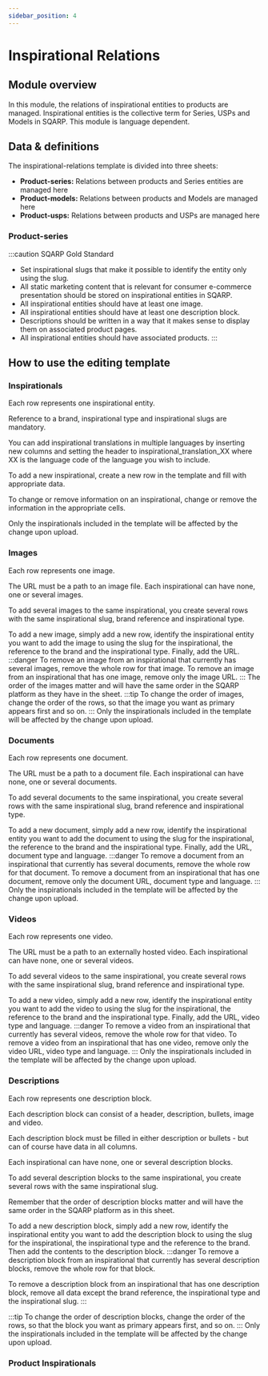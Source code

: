 ```yaml
---
sidebar_position: 4
---
```

# Inspirational Relations

## Module overview

In this module, the relations of inspirational entities to products are managed. Inspirational entities is the collective term for Series, USPs and Models in SQARP. This module is language dependent.

## Data & definitions

The inspirational-relations template is divided into three sheets:

- **Product-series:** Relations between products and Series entities are managed here
- **Product-models:** Relations between products and Models are managed here
- **Product-usps:** Relations between products and USPs are managed here


### Product-series



:::caution SQARP Gold Standard


- Set inspirational slugs that make it possible to identify the entity only using the slug.
- All static marketing content that is relevant for consumer e-commerce presentation should be stored on inspirational entities in SQARP.
- All inspirational entities should have at least one image.
- All inspirational entities should have at least one description block.
- Descriptions should be written in a way that it makes sense to display them on associated product pages.
- All inspirational entities should have associated products.
:::
## How to use the editing template

### Inspirationals

Each row represents one inspirational entity.

Reference to a brand, inspirational type and inspirational slugs are mandatory.

You can add inspirational translations in multiple languages by inserting new columns and setting the header to inspirational\_translation\_XX where XX is the language code of the language you wish to include.

To add a new inspirational, create a new row in the template and fill with appropriate data.

To change or remove information on an inspirational, change or remove the information in the appropriate cells.

Only the inspirationals included in the template will be affected by the change upon upload.

### Images

Each row represents one image.

The URL must be a path to an image file. Each inspirational can have none, one or several images.

To add several images to the same inspirational, you create several rows with the same inspirational slug, brand reference and inspirational type.



To add a new image, simply add a new row, identify the inspirational entity you want to add the image to using the slug for the inspirational, the reference to the brand and the inspirational type. Finally, add the URL.
:::danger
To remove an image from an inspirational that currently has several images, remove the whole row for that image. To remove an image from an inspirational that has one image, remove only the image URL.
:::
The order of the images matter and will have the same order in the SQARP platform as they have in the sheet.
:::tip
To change the order of images, change the order of the rows, so that the image you want as primary appears first and so on.
:::
Only the inspirationals included in the template will be affected by the change upon upload.

### Documents

Each row represents one document.

The URL must be a path to a document file. Each inspirational can have none, one or several documents.

To add several documents to the same inspirational, you create several rows with the same inspirational slug, brand reference and inspirational type.

To add a new document, simply add a new row, identify the inspirational entity you want to add the document to using the slug for the inspirational, the reference to the brand and the inspirational type. Finally, add the URL, document type and language.
:::danger
To remove a document from an inspirational that currently has several documents, remove the whole row for that document. To remove a document from an inspirational that has one document, remove only the document URL, document type and language.
:::
Only the inspirationals included in the template will be affected by the change upon upload.

### Videos

Each row represents one video.

The URL must be a path to an externally hosted video. Each inspirational can have none, one or several videos.

To add several videos to the same inspirational, you create several rows with the same inspirational slug, brand reference and inspirational type.

To add a new video, simply add a new row, identify the inspirational entity you want to add the video to using the slug for the inspirational, the reference to the brand and the inspirational type. Finally, add the URL, video type and language.
:::danger
To remove a video from an inspirational that currently has several videos, remove the whole row for that video. To remove a video from an inspirational that has one video, remove only the video URL, video type and language.
:::
Only the inspirationals included in the template will be affected by the change upon upload.

### Descriptions

Each row represents one description block.

Each description block can consist of a header, description, bullets, image and video.

Each description block must be filled in either description or bullets - but can of course have data in all columns.

Each inspirational can have none, one or several description blocks.

To add several description blocks to the same inspirational, you create several rows with the same inspirational slug.

Remember that the order of description blocks matter and will have the same order in the SQARP platform as in this sheet.

To add a new description block, simply add a new row, identify the inspirational entity you want to add the description block to using the slug for the inspirational, the inspirational type and the reference to the brand. Then add the contents to the description block.
:::danger
To remove a description block from an inspirational that currently has several description blocks, remove the whole row for that block.

To remove a description block from an inspirational that has one description block, remove all data except the brand reference, the inspirational type and the inspirational slug.
:::

:::tip
To change the order of description blocks, change the order of the rows, so that the block you want as primary appears first, and so on.
:::
Only the inspirationals included in the template will be affected by the change upon upload.

### Product Inspirationals

